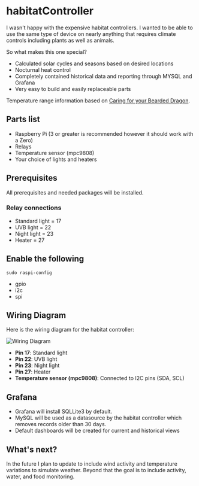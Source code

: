 # habitatController

I wasn't happy with the expensive habitat controllers. I wanted to be able to use the same type of device on nearly
anything that requires climate controls including plants as well as animals.

So what makes this one special?

- Calculated solar cycles and seasons based on desired locations
- Nocturnal heat control
- Completely contained historical data and reporting through MYSQL and Grafana
- Very easy to build and easily replaceable parts

Temperature range information based on [Caring for your Bearded Dragon](https://cvm.ncsu.edu/wp-content/uploads/2016/12/Caring-for-your-Bearded-Dragon.pdf#:~:text=Temperature%3A%20Daytime%20maintain%20between%2075,hot%20ends%20of%20the%20enclosure).

## Parts list

- Raspberry Pi (3 or greater is recommended however it should work with a Zero)
- Relays
- Temperature sensor (mpc9808)
- Your choice of lights and heaters

## Prerequisites

All prerequisites and needed packages will be installed.

### Relay connections

- Standard light = 17
- UVB light = 22
- Night light = 23
- Heater = 27

## Enable the following

    sudo raspi-config

- gpio
- i2c
- spi

## Wiring Diagram

Here is the wiring diagram for the habitat controller:

![Wiring Diagram](wiring_diagram.png)

- **Pin 17**: Standard light
- **Pin 22**: UVB light
- **Pin 23**: Night light
- **Pin 27**: Heater
- **Temperature sensor (mpc9808)**: Connected to I2C pins (SDA, SCL)

## Grafana

- Grafana will install SQLLite3 by default.
- MySQL will be used as a datasource by the habitat controller which removes records older than 30 days.
- Default dashboards will be created for current and historical views

## What's next?

In the future I plan to update to include wind activity and temperature variations to simulate weather. Beyond that the
goal is to include activity, water, and food monitoring.